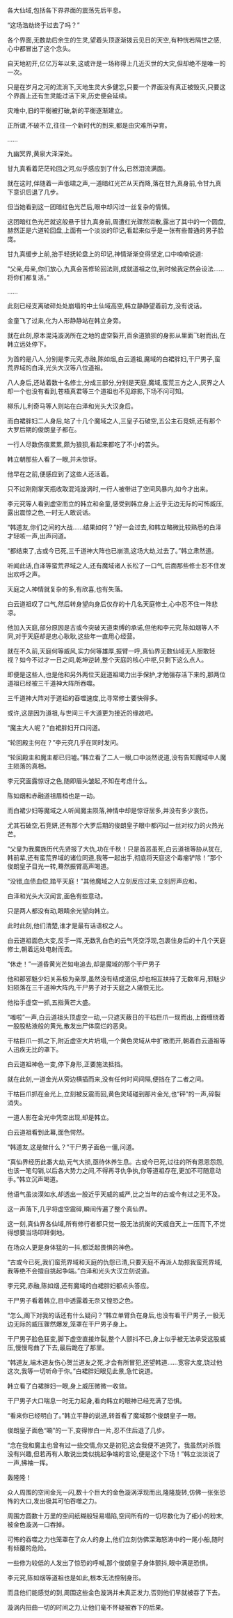 
各大仙域,包括各下界界面的震荡先后平息。

“这场浩劫终于过去了吗？”

各个界面,无数劫后余生的生灵,望着头顶逐渐拨云见日的天空,有种恍若隔世之感,心中都冒出了这个念头。

自天地初开,亿亿万年以来,这或许是一场称得上几近灭世的大灾,但却绝不是唯一的一次。

只是在岁月之河的流淌下,天地生灵大多健忘,只要一个界面没有真正被毁灭,只要这个界面上还有生灵能过活下来,历史便会延续。

灾难中,旧的平衡被打破,新的平衡逐渐建立。

正所谓,不破不立,往往一个新时代的到来,都是由灾难所孕育。

……

九幽冥界,黄泉大泽深处。

甘九真看着茫茫轮回之河,似乎感应到了什么,已然泪流满面。

就在这时,伴随着一声低啸之声,一道暗红光芒从天而降,落在甘九真身前,令甘九真下意识后退了几步。

但当她看到这一团暗红色光芒后,眼中却闪过一丝复杂的情愫。

这团暗红色光芒就这般悬于甘九真身前,周遭红光骤然消散,露出了其中的一个圆盘,赫然正是六道轮回盘,上面有一个淡淡的印记,看起来似乎是一张有些普通的男子脸庞。

甘九真缓步上前,抬手轻抚轮盘上的印记,神情渐渐变得坚定,口中喃喃说道:

“父亲,母亲,你们放心,九真会苦修轮回法则,成就道祖之位,到时候我定然会设法……将你们都复活。”

……

此刻已经支离破碎处处崩塌的中土仙域高空,韩立静静望着前方,没有说话。

金童飞了过来,化为人形静静站在韩立身旁。

就在此刻,原本混沌漩涡所在之地的虚空裂开,百余道狼狈的身影从里面飞射而出,在韩立远处停下。

为首的是八人,分别是李元究,赤融,陈如烟,白云道祖,魔域的白裙胖妇,干尸男子,蛮荒界域的白泽,光头大汉等八位道祖。

八人身后,还站着数十名修士,分成三部分,分别是天庭,魔域,蛮荒三方之人,灰界之人却一个也没有看到,苍梧真君等三个道祖也不见踪影,下场不问可知。

柳乐儿,利奇马等人则站在白泽和光头大汉身后。

而白裙胖妇二人身后,站了十几个魔域之人,三皇子石破空,五公主石竞妍,还有那个大罗后期的俊朗皇子都在。

一行人尽数伤痕累累,颇为狼狈,看起来都吃了不小的苦头。

韩立朝那些人看了一眼,并未惊讶。

他早在之前,便感应到了这些人还活着。

只不过刚刚掌天瓶收取混沌漩涡时,一行人被带进了空间风暴内,如今才出来。

李元究等人看到虚空而立的韩立和金童,感受到韩立身上近乎无边无际的可怖威压,露出震惊之色,一时无人敢说话。

“韩道友,你们之间的大战……结果如何？”好一会过去,和韩立略微比较熟悉的白泽才轻咳一声,出声问道。

“都结束了,古或今已死,三千道神大阵也已崩溃,这场大劫,过去了。”韩立肃然道。

听闻此话,白泽等蛮荒界域之人,还有魔域诸人长松了一口气,后面那些修士忍不住发出欢呼之声。

天庭之人神情就复杂的多,有欣喜,也有失落。

白云道祖叹了口气,然后转身望向身后仅存的十几名天庭修士,心中忍不住一阵悲凉。

他加入天庭,部分原因是古或今突破天道束缚的承诺,但他和李元究,陈如烟等人不同,对于天庭却是忠心耿耿,这些年一直用心经营。

就在不久前,天庭何等威风,实力何等雄厚,振臂一呼,真仙界无数仙域无人胆敢轻视？如今不过才一日之间,乾坤逆转,整个天庭的核心中枢,只剩下这么点人。

即便是这些人,也是他和另外两位天庭道祖竭力出手保护,才勉强存活下来的,那两位道祖已经被三千道神大阵所吞噬。

三千道神大阵对于道祖的吞噬速度,比寻常修士要快得多。

或许,这是因为道祖,与世间三千大道更为接近的缘故吧。

“魔主大人呢？”白裙胖妇开口问道。

“轮回殿主何在？”李元究几乎在同时发问。

“轮回殿主和魔主都已归墟。”韩立看了二人一眼,口中淡然说道,没有告知魔域中人魔主陨落的真相。

李元究面露惊讶之色,随即眉头皱起,不知在考虑什么。

陈如烟和赤融道祖眉梢也是一动。

而白裙少妇等魔域之人听闻魔主陨落,神情中却是惊讶居多,并没有多少哀伤。

尤其石破空,石竞妍,还有那个大罗后期的俊朗皇子眼中都闪过一丝对权力的火热光芒。

“父皇为我魔族历代先贤报了大仇,功在千秋！只是首恶虽死,白云道祖等胁从犹在,韩前辈,还有蛮荒界域的诸位同道,我等一起出手,彻底将天庭这个毒瘤铲除！”那个俊朗皇子目光一转,蓦然振臂高声喝道。

“没错,血债血偿,踏平天庭！”其他魔域之人立刻反应过来,立刻厉声应和。

白泽和光头大汉闻言,面色有些意动。

只是两人都没有动,眼睛余光望向韩立。

此时此刻,他们清楚,谁才是最有话语权之人。

白云道祖面色大变,反手一挥,无数乳白色的云气凭空浮现,包裹住身后的十几个天庭修士,朝着远处电射而去。

“休走！”一道昏黄光芒如电追去,却是魔域的那个干尸男子

他和那邪魅少妇关系极为亲厚,虽然没有结成道侣,却也相互扶持了无数年月,邪魅少妇陨落在三千道神大阵内,干尸男子对于天庭之人痛恨无比。

他抬手虚空一抓,五指黄芒大盛。

“嗤啦”一声,白云道祖头顶虚空一动,一只遮天蔽日的干枯巨爪一现而出,上面缠绕着一股股粘液般的黄光,散发出尸体腐烂的恶臭。

干枯巨爪一抓之下,附近虚空大片坍塌,一个黄色灵域从中扩散而开,朝着白云道祖等人迅疾无比的罩下。

白云道祖神色一变,停下身形,正要施法抵挡。

就在此刻,一道金光从旁边横插而来,没有任何时间间隔,便挡在了二者之间。

干枯巨爪抓在金光上,立刻被反震而回,黄色灵域碰到那片金光,也“砰”的一声,碎裂消失。

一道人影在金光中凭空出现,却是韩立。

白云道祖看到此幕,面色愕然。

“韩道友,这是做什么？”干尸男子面色一僵,问道。

“真仙界经历此番大劫,元气大损,亟待休养生息。古或今已死,过往的所有恩恩怨怨,也该一笔勾销,以后各大势力之间,不得再寻仇争执,你等道祖存在,更加不可随意动手。”韩立沉声喝道。

他语气虽淡漠如水,却透出一股近乎天威的威严,比之当年的古或今有过之无不及。

这一声落下,几乎将虚空震碎,瞬间传遍了整个真仙界。

这一刻,真仙界各仙域,所有修行者都只觉一股无法抗衡的天威自天上一压而下,不觉得想要当场叩拜倒地。

在场众人更是身体猛的一抖,都泛起畏惧的神色。

“古或今已死,我们蛮荒界域和天庭的仇怨已清,只要天庭不再派人劫掠我蛮荒界域,我等绝不会擅自挑起争端。”白泽和光头大汉立刻说道。

李元究,赤融,陈如烟,还有魔域的白裙胖妇都点头答应。

干尸男子看着韩立,目中透露着无奈又惶恐之色。

“怎么,阁下对我的话还有什么疑问？”韩立单臂负在身后,也没有看干尸男子,一股无边无际的威压骤然爆发,笼罩在干尸男子身上。

干尸男子脸色狂变,脚下虚空直接炸裂,整个人颤抖不已,身上似乎被无法承受这股威压,慢慢弯曲了下去,最后跪在了那里。

“韩道友,端木道友伤心贺兰道友之死,才会有所冒犯,还望韩道……宽容大度,饶过他这次,我等一切听命于你。”白裙胖妇眼见此景,急忙说道。

韩立看了白裙胖妇一眼,身上威压微微一收敛。

干尸男子大口喘息一时无力起身,看向韩立的眼神已经充满了恐惧。

“看来你已经明白了。”韩立平静的说道,转首看了魔域那个俊朗皇子一眼。

俊朗皇子面色“唰”的一下,变得惨白一片,忍不住后退了几步。

“念在我和魔主也曾有过一些交情,你又是初犯,这会我便不追究了。我虽然对杀戮没有兴趣,但若再有人敢说出类似挑起争端的言论,便是这个下场！”韩立淡淡说了一声,拂袖一挥。

轰隆隆！

众人周围的空间金光一闪,数十个巨大的金色漩涡浮现而出,隆隆旋转,仿佛一张张恐怖的大口,发出极其可怕吞噬之力。

周围方圆数十万里的空间纸糊般轻易塌陷,空间所有的一切尽数化为了细小的粉末,被金色漩涡一口吞掉。

可怖的吞噬之力也笼罩在了众人的身上,他们立刻仿佛深海怒涛中的一尾小船,随时有倾覆的危险。

一些修为较低的人发出了惊恐的呼喊,那个俊朗皇子身体颤抖,眼中满是恐惧。

李元究,陈如烟等道祖也是如此,根本无法控制身形。

而且他们能感觉的到,周围这些金色漩涡并未真正发力,否则他们早就被吞了下去。

漩涡内扭曲一切的时间之力,让他们毫不怀疑被吞下的后果。